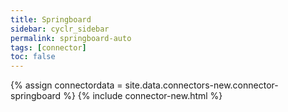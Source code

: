 ```yaml
---
title: Springboard
sidebar: cyclr_sidebar
permalink: springboard-auto
tags: [connector]
toc: false
---
```

{% assign connectordata = site.data.connectors-new.connector-springboard %}
{% include connector-new.html %}	